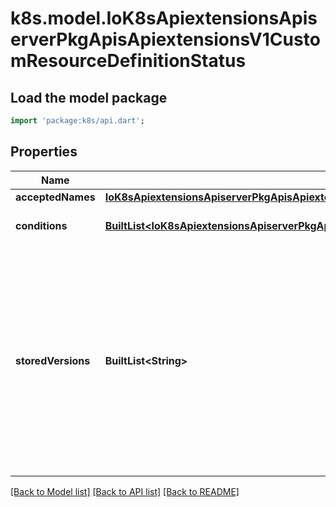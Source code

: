 # k8s.model.IoK8sApiextensionsApiserverPkgApisApiextensionsV1CustomResourceDefinitionStatus

## Load the model package
```dart
import 'package:k8s/api.dart';
```

## Properties
Name | Type | Description | Notes
------------ | ------------- | ------------- | -------------
**acceptedNames** | [**IoK8sApiextensionsApiserverPkgApisApiextensionsV1CustomResourceDefinitionNames**](IoK8sApiextensionsApiserverPkgApisApiextensionsV1CustomResourceDefinitionNames.md) |  | [optional] 
**conditions** | [**BuiltList&lt;IoK8sApiextensionsApiserverPkgApisApiextensionsV1CustomResourceDefinitionCondition&gt;**](IoK8sApiextensionsApiserverPkgApisApiextensionsV1CustomResourceDefinitionCondition.md) | conditions indicate state for particular aspects of a CustomResourceDefinition | [optional] 
**storedVersions** | **BuiltList&lt;String&gt;** | storedVersions lists all versions of CustomResources that were ever persisted. Tracking these versions allows a migration path for stored versions in etcd. The field is mutable so a migration controller can finish a migration to another version (ensuring no old objects are left in storage), and then remove the rest of the versions from this list. Versions may not be removed from `spec.versions` while they exist in this list. | [optional] 

[[Back to Model list]](../README.md#documentation-for-models) [[Back to API list]](../README.md#documentation-for-api-endpoints) [[Back to README]](../README.md)


